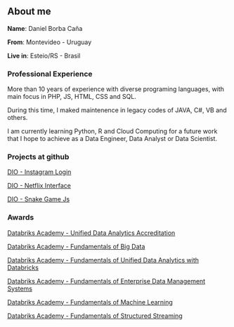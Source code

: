 ## About me

**Name**: Daniel Borba Caña

**From**: Montevideo - Uruguay

**Live in**: Esteio/RS - Brasil

### Professional Experience

More than 10 years of experience with diverse programing languages, with main focus in PHP, JS, HTML, CSS and SQL. 

During this time, I maked maintenence in legacy codes of JAVA, C#, VB and others.

I am currently learning Python, R and Cloud Computing for a future work that I hope to achieve as a Data Engineer, Data Analyst or Data Scientist.

### Projects at github ###

[DIO - Instagram Login](https://dbcana.github.io/dio-flex_instagram_login/)

[DIO - Netflix Interface](https://dbcana.github.io/dio-netflix/)

[DIO - Snake Game Js](https://dbcana.github.io/dio-snake_game_js/)

### Awards ###

[Databriks Academy - Unified Data Analytics Accreditation](https://academy.databricks.com/award/completion/e69df535-3e01-39a8-99d0-0339873ae18f)

  [Databriks Academy - Fundamentals of Big Data](https://academy.databricks.com/award/completion/42e5af80-aa64-3e15-ac1e-bfc26ea37b84)

  [Databriks Academy - Fundamentals of Unified Data Analytics with Databricks](https://academy.databricks.com/award/completion/59a6770e-7785-3e66-a8df-fa1dbf6b94ca)

  [Databriks Academy - Fundamentals of Enterprise Data Management Systems](https://academy.databricks.com/award/completion/69c089df-e286-3aff-9015-ed000a3061e8)

  [Databriks Academy - Fundamentals of Machine Learning](https://academy.databricks.com/award/completion/01b74f22-675a-3d53-8272-3381bc9f2260)

  [Databriks Academy - Fundamentals of Structured Streaming](https://academy.databricks.com/award/completion/c02a973c-d7df-3808-8ee3-ff9412d88f61)
